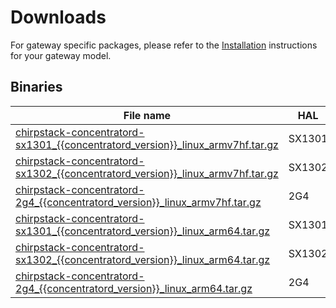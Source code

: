 # Downloads

For gateway specific packages, please refer to the [Installation](./install/index.md)
instructions for your gateway model. 

## Binaries

| File name | HAL | Type | OS | Arch |
| --------- | --- | ---- | -- | ---- |
| [chirpstack-concentratord-sx1301_{{concentratord_version}}_linux_armv7hf.tar.gz](https://artifacts.chirpstack.io/downloads/chirpstack-concentratord/chirpstack-concentratord-sx1301_{{concentratord_version}}_linux_armv7hf.tar.gz) | SX1301 | .tar.gz | Linux | armv7 |
| [chirpstack-concentratord-sx1302_{{concentratord_version}}_linux_armv7hf.tar.gz](https://artifacts.chirpstack.io/downloads/chirpstack-concentratord/chirpstack-concentratord-sx1302_{{concentratord_version}}_linux_armv7hf.tar.gz) | SX1302 | .tar.gz | Linux | armv7 |
| [chirpstack-concentratord-2g4_{{concentratord_version}}_linux_armv7hf.tar.gz](https://artifacts.chirpstack.io/downloads/chirpstack-concentratord/chirpstack-concentratord-2g4_{{concentratord_version}}_linux_armv7hf.tar.gz) | 2G4 | .tar.gz | Linux | armv7 |
| [chirpstack-concentratord-sx1301_{{concentratord_version}}_linux_arm64.tar.gz](https://artifacts.chirpstack.io/downloads/chirpstack-concentratord/chirpstack-concentratord-sx1301_{{concentratord_version}}_linux_arm64.tar.gz) | SX1301 | .tar.gz | Linux | arm64 |
| [chirpstack-concentratord-sx1302_{{concentratord_version}}_linux_arm64.tar.gz](https://artifacts.chirpstack.io/downloads/chirpstack-concentratord/chirpstack-concentratord-sx1302_{{concentratord_version}}_linux_arm64.tar.gz) | SX1302 | .tar.gz | Linux | arm64 |
| [chirpstack-concentratord-2g4_{{concentratord_version}}_linux_arm64.tar.gz](https://artifacts.chirpstack.io/downloads/chirpstack-concentratord/chirpstack-concentratord-2g4_{{concentratord_version}}_linux_arm64.tar.gz) | 2G4 | .tar.gz | Linux | arm64 |
